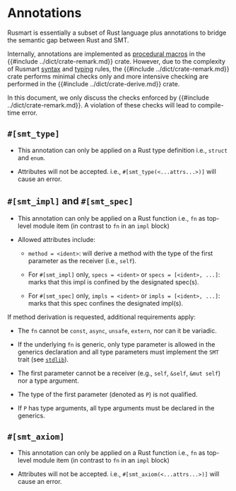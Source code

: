 # Annotations

Rusmart is essentially a subset of Rust language plus annotations
to bridge the semantic gap between Rust and SMT.

Internally, annotations are implemented
as [procedural macros](https://doc.rust-lang.org/reference/procedural-macros.html)
in the {{#include ../dict/crate-remark.md}} crate.
However,
due to the complexity of Rusmart [syntax](syntax.md) and [typing](typing.md) rules,
the {{#include ../dict/crate-remark.md}} crate performs minimal checks only and
more intensive checking are performed in the {{#include ../dict/crate-derive.md}} crate.

In this document,
we only discuss the checks enforced by {{#include ../dict/crate-remark.md}}.
A violation of these checks will lead to compile-time error.

## `#[smt_type]`

- This annotation can only be applied on a Rust type definition
  i.e., `struct` and `enum`.

- Attributes will not be accepted.
  i.e., `#[smt_type(<...attrs...>)]` will cause an error.

## `#[smt_impl]` and `#[smt_spec]`

- This annotation can only be applied on a Rust function
  i.e., `fn` as top-level module item
  (in contrast to `fn` in an `impl` block)

- Allowed attributes include:
    - `method = <ident>`: will derive a method
      with the type of the first parameter as the receiver (i.e., `self`).

    - For `#[smt_impl]` only, `specs = <ident>` or `specs = [<ident>, ...]`:
      marks that this impl is confined by the designated spec(s).

    - For `#[smt_spec]` only, `impls = <ident>` or `impls = [<ident>, ...]`:
      marks that this spec confines the designated impl(s).

If method derivation is requested,
additional requirements apply:

- The `fn` cannot be `const`, `async`, `unsafe`, `extern`,
  nor can it be variadic.

- If the underlying `fn` is generic,
  only type parameter is allowed in the generics declaration and
  all type parameters must implement the `SMT` trait (see [`stdlib`](stdlib.md)).

- The first parameter cannot be a receiver
  (e.g., `self`, `&self`, `&mut self`)
  nor a type argument.

- The type of the first parameter (denoted as `P`) is not qualified.

- If `P` has type arguments,
  all type arguments must be declared in the generics.

## `#[smt_axiom]`

- This annotation can only be applied on a Rust function
  i.e., `fn` as top-level module item
  (in contrast to `fn` in an `impl` block)

- Attributes will not be accepted.
  i.e., `#[smt_axiom(<...attrs...>)]` will cause an error.
